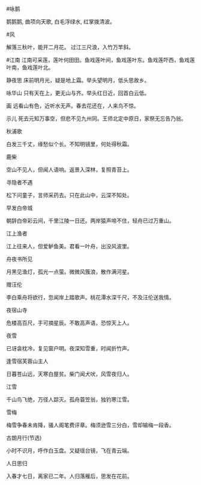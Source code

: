 #咏鹅

鹅鹅鹅, 曲项向天歌, 白毛浮绿水, 红掌拨清波。

#风

解落三秋叶，能开二月花。 过江三尺浪，入竹万竿斜。

#江南
江南可采莲，莲叶何田田。鱼戏莲叶间，鱼戏莲叶东。鱼戏莲吓西，鱼戏莲叶南，鱼戏莲叶北。

静夜思
床前明月光，疑是地上霜。举头望明月，低头思故乡。

咏华山
只有天在上，更无山与齐。举头红日近，回首白云低。

画
远看山有色，近听水无声。春去花还在，人来鸟不惊。

示儿
死去元知万事空，但悲不见九州同。王师北定中原日，家祭无忘告乃翁。

秋浦歌

白发三千丈，缘愁似个长。不知明镜里，何处得秋霜。

鹿柴

空山不见人，但闻人语响。返景入深林，复照青苔上。

寻隐者不遇

松下问童子，言师采药去。只在此山中，云深不知处。

早发白帝城

朝辞白帝彩云间，千里江陵一日还。两岸猿声啼不住，轻舟已过万重山。

江上渔者

江上往来人，但爱鲈鱼美。君看一叶舟，出没风波里。

舟夜书所见

月黑见渔灯，孤光一点萤。微微风簇浪，散作满河星。

赠汪伦

李白乘舟将欲行，忽闻岸上踏歌声。桃花潭水深千尺，不及汪伦送我情。

夜宿山寺

危楼高百尺，手可摘星辰。不敢高声语，恐惊天上人。

夜雪

已讶衾枕冷，复见窗户明。夜深知雪重，时闻折竹声。

逢雪宿芙蓉山主人

日暮苍山远，天寒白屋贫。柴门闻犬吠，风雪夜归人。

江雪

千山鸟飞绝，万径人踪灭。孤舟蓑笠翁，独钓寒江雪。

雪梅

梅雪争春未肯降，骚人阁笔费评章。梅须逊雪三分白，雪却输梅一段香。

古朗月行(节选)

小时不识月，呼作白玉盘。又疑瑶台镜，飞在青云端。

人日思归

入春才七日，离家已二年。人归落雁后，思发在花前。

